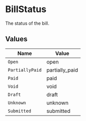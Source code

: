 # BillStatus

The status of the bill.


## Values

| Name            | Value           |
| --------------- | --------------- |
| `Open`          | open            |
| `PartiallyPaid` | partially_paid  |
| `Paid`          | paid            |
| `Void`          | void            |
| `Draft`         | draft           |
| `Unknown`       | unknown         |
| `Submitted`     | submitted       |